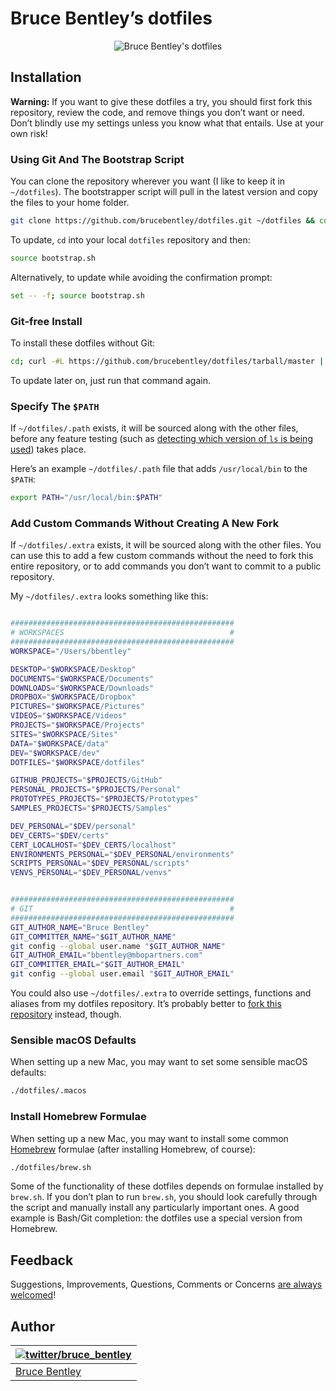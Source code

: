 # Bruce Bentley’s dotfiles

<p align="center">
    <img src="https://i.imgur.com/wmQPryP.png" alt="Bruce Bentley's dotfiles">
</p>

## Installation

**Warning:** If you want to give these dotfiles a try, you should first fork this repository, review the code, and remove things you don’t want or need. Don’t blindly use my settings unless you know what that entails. Use at your own risk!

### Using Git And The Bootstrap Script

You can clone the repository wherever you want (I like to keep it in `~/dotfiles`). The bootstrapper script will pull in the latest version and copy the files to your home folder.

```bash
git clone https://github.com/brucebentley/dotfiles.git ~/dotfiles && cd ~/dotfiles && source bootstrap.sh
```

To update, `cd` into your local `dotfiles` repository and then:

```bash
source bootstrap.sh
```

Alternatively, to update while avoiding the confirmation prompt:

```bash
set -- -f; source bootstrap.sh
```

### Git-free Install

To install these dotfiles without Git:

```bash
cd; curl -#L https://github.com/brucebentley/dotfiles/tarball/master | tar -xzv --strip-components 1 --exclude={README.md,bootstrap.sh,.macos,LICENSE.txt}
```

To update later on, just run that command again.

### Specify The `$PATH`

If `~/dotfiles/.path` exists, it will be sourced along with the other files, before any feature testing (such as [detecting which version of `ls` is being used](https://github.com/brucebentley/dotfiles/blob/master/.aliases#L23)) takes place.

Here’s an example `~/dotfiles/.path` file that adds `/usr/local/bin` to the `$PATH`:

```bash
export PATH="/usr/local/bin:$PATH"
```

### Add Custom Commands Without Creating A New Fork

If `~/dotfiles/.extra` exists, it will be sourced along with the other files. You can use this to add a few custom commands without the need to fork this entire repository, or to add commands you don’t want to commit to a public repository.

My `~/dotfiles/.extra` looks something like this:

```bash

##################################################
# WORKSPACES                                     #
##################################################
WORKSPACE="/Users/bbentley"

DESKTOP="$WORKSPACE/Desktop"
DOCUMENTS="$WORKSPACE/Documents"
DOWNLOADS="$WORKSPACE/Downloads"
DROPBOX="$WORKSPACE/Dropbox"
PICTURES="$WORKSPACE/Pictures"
VIDEOS="$WORKSPACE/Videos"
PROJECTS="$WORKSPACE/Projects"
SITES="$WORKSPACE/Sites"
DATA="$WORKSPACE/data"
DEV="$WORKSPACE/dev"
DOTFILES="$WORKSPACE/dotfiles"

GITHUB_PROJECTS="$PROJECTS/GitHub"
PERSONAL_PROJECTS="$PROJECTS/Personal"
PROTOTYPES_PROJECTS="$PROJECTS/Prototypes"
SAMPLES_PROJECTS="$PROJECTS/Samples"

DEV_PERSONAL="$DEV/personal"
DEV_CERTS="$DEV/certs"
CERT_LOCALHOST="$DEV_CERTS/localhost"
ENVIRONMENTS_PERSONAL="$DEV_PERSONAL/environments"
SCRIPTS_PERSONAL="$DEV_PERSONAL/scripts"
VENVS_PERSONAL="$DEV_PERSONAL/venvs"


##################################################
# GIT                                            #
##################################################
GIT_AUTHOR_NAME="Bruce Bentley"
GIT_COMMITTER_NAME="$GIT_AUTHOR_NAME"
git config --global user.name "$GIT_AUTHOR_NAME"
GIT_AUTHOR_EMAIL="bbentley@mbopartners.com"
GIT_COMMITTER_EMAIL="$GIT_AUTHOR_EMAIL"
git config --global user.email "$GIT_AUTHOR_EMAIL"

```

You could also use `~/dotfiles/.extra` to override settings, functions and aliases from my dotfiles repository. It’s probably better to [fork this repository](https://github.com/brucebentley/dotfiles/fork) instead, though.

### Sensible macOS Defaults

When setting up a new Mac, you may want to set some sensible macOS defaults:

```bash
./dotfiles/.macos
```

### Install Homebrew Formulae

When setting up a new Mac, you may want to install some common [Homebrew](https://brew.sh/) formulae (after installing Homebrew, of course):

```bash
./dotfiles/brew.sh
```

Some of the functionality of these dotfiles depends on formulae installed by `brew.sh`. If you don’t plan to run `brew.sh`, you should look carefully through the script and manually install any particularly important ones. A good example is Bash/Git completion: the dotfiles use a special version from Homebrew.

## Feedback

Suggestions, Improvements, Questions, Comments or Concerns [are always welcomed](https://github.com/brucebentley/dotfiles/issues)!

## Author

| [![twitter/bruce_bentley](https://secure.gravatar.com/avatar/484adc8a658a351ba4f3b0c92d2353d4?s=70)](http://twitter.com/bruce_bentley "Follow @bruce_bentley on Twitter") |
|---|
| [Bruce Bentley](https://brucebentley.io/) |

